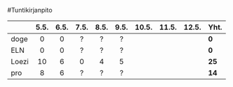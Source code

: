 #Tuntikirjanpito

|         |  5.5. |  6.5. |  7.5. |  8.5. |  9.5. | 10.5. | 11.5. | 12.5. | Yht.     |
| ------- | :---: | :---: | :---: | :---: | :---: | :---: | :---: | :---: | -------- |
| doge    |   0   |   0   |   ?   |   ?   |   ?   |       |       |       | **0**    |
| ELN     |   0   |   0   |   ?   |   ?   |   ?   |       |       |       | **0**    |
| Loezi   |   10  |   6   |   0   |   4   |   5   |       |       |       | **25**   |
| pro     |   8   |   6   |   ?   |   ?   |   ?   |       |       |       | **14**   |
